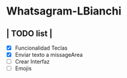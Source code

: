 # Whatsagram-LBianchi
## | TODO list |
- [x] Funcionalidad Teclas
- [x] Enviar texto a missageArea
- [ ] Crear Interfaz
- [ ] Emojis